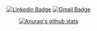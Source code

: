
<!--
**jimniDev/jimniDev** is a ✨ _special_ ✨ repository because its `README.md` (this file) appears on your GitHub profile.

Here are some ideas to get you started:

- 🔭 I’m currently working on ...
- 🌱 I’m currently learning ...
- 👯 I’m looking to collaborate on ...
- 🤔 I’m looking for help with ...
- 💬 Ask me about ...
- 📫 How to reach me: ...
- 😄 Pronouns: ...
- ⚡ Fun fact: ...
-->
 
<div align=center>
 
[![Linkedin Badge](https://img.shields.io/badge/-LinkedIn-blue?style=flat-square&logo=Linkedin&logoColor=white&link=https://whttps://github.com/jimniDev.linkedin.com/in/jimin-kim-196692189/)](https://www.linkedin.com/in/jimin-kim-196692189/)
[![Gmail Badge](https://img.shields.io/badge/Gmail-d14836?style=flat-square&logo=Gmail&logoColor=white&link=mailto:gyh04153@gmail.com)](mailto:gyh04153@gmail.com)

[![Anurag's github stats](https://github-readme-stats.vercel.app/api?username=jimniDev)](https://github.com/anuraghazra/github-readme-stats)

</div>
